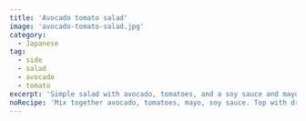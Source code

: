 ```yaml
---
title: 'Avocado tomato salad'
image: 'avocado-tomato-salad.jpg'
category:
  - Japanese
tag:
  - side
  - salad
  - avocado
  - tomato
excerpt: 'Simple salad with avocado, tomatoes, and a soy sauce and mayo sauce.'
noRecipe: 'Mix together avocado, tomatoes, mayo, soy sauce. Top with dried seaweed.'
---
```

